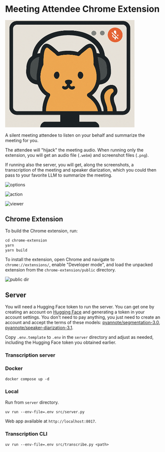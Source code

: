 # Meeting Attendee Chrome Extension

<img src="chrome-extension/public/attendee.png" alt="logo" width="420">

A silent meeting attendee to listen on your behalf and summarize the meeting for you.

The attendee will "hijack" the meeting audio. When running only the extension, you will get an audio file (`.webm`) and screenshot files (`.png`). 
 
If running also the server, you will get, along the screenshots, a transcription of the meeting and speaker diarization, which you could then pass to your favorite LLM to summarize the meeting.

<img src="https://i.imgur.com/sjcaKpK.png" alt="options" width="600">

![action](https://i.imgur.com/Te24EaU.gif)

![viewer](https://i.imgur.com/L35sLNI.gif)

## Chrome Extension

To build the Chrome extension, run:

```shell
cd chrome-extension
yarn
yarn build
```

To install the extension, open Chrome and navigate to `chrome://extensions/`, enable "Developer mode", and load the unpacked extension from the `chrome-extension/public` directory.

<img src="https://i.imgur.com/IozCst5.png" alt="public dir" width="600">

## Server

You will need a Hugging Face token to run the server. You can get one by creating an account on [Hugging Face](https://huggingface.co/) and generating a token in your account settings. You don't need to pay anything, you just need to create an account and accept the terms of these models: [pyannote/segmentation-3.0](https://huggingface.co/pyannote/segmentation-3.0), [pyannote/speaker-diarization-3.1](https://huggingface.co/pyannote/speaker-diarization-3.1).

Copy `.env.template` to `.env` in the `server` directory and adjust as needed, including the Hugging Face token you obtained earlier.

### Transcription server

### Docker

```shell
docker compose up -d
```

### Local

Run from `server` directory.

```shell
uv run --env-file=.env src/server.py
```

Web app available at `http://localhost:8017`.

### Transcription CLI

```shell
uv run --env-file=.env src/transcribe.py <path>
```
